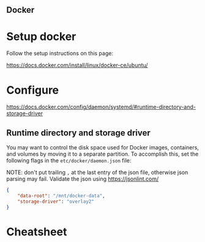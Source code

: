 Docker
------

# Setup docker

Follow the setup instructions on this page:

https://docs.docker.com/install/linux/docker-ce/ubuntu/

# Configure

https://docs.docker.com/config/daemon/systemd/#runtime-directory-and-storage-driver


## Runtime directory and storage driver

You may want to control the disk space used for Docker images, containers, and
volumes by moving it to a separate partition. To accomplish this, set the
following flags in the `etc/docker/daemon.json` file:

NOTE: don't put trailing `,` at the last entry of the json file, otherwise json
parsing may fail. Validate the json using https://jsonlint.com/
```json
{
    "data-root": "/mnt/docker-data",
    "storage-driver": "overlay2"
}
```

# Cheatsheet

